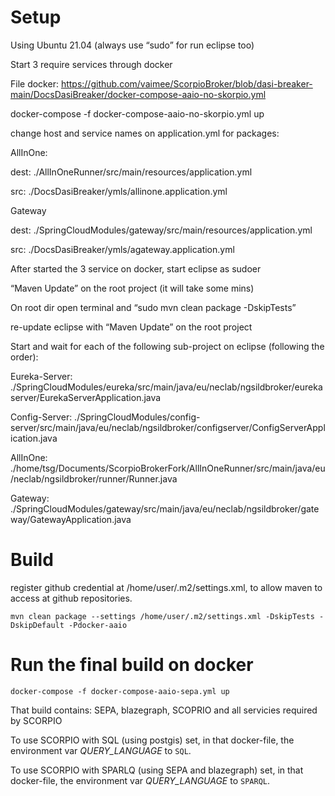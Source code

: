 # Setup
Using Ubuntu 21.04 (always use “sudo” for run eclipse too)

Start 3 require services through docker 

File docker: https://github.com/vaimee/ScorpioBroker/blob/dasi-breaker-main/DocsDasiBreaker/docker-compose-aaio-no-skorpio.yml

docker-compose -f docker-compose-aaio-no-skorpio.yml up 

change host and service names on application.yml for packages:

AllInOne:

dest: ./AllInOneRunner/src/main/resources/application.yml

src: ./DocsDasiBreaker/ymls/allinone.application.yml

Gateway

dest:  ./SpringCloudModules/gateway/src/main/resources/application.yml

src: ./DocsDasiBreaker/ymls/agateway.application.yml

After started the 3 service on docker, start eclipse as sudoer

“Maven Update”  on the root project (it will take some mins)

On root dir open terminal and “sudo mvn clean package -DskipTests” 

re-update eclipse with “Maven Update”  on the root project

Start and wait for each of the following sub-project on eclipse (following the order):

Eureka-Server: ./SpringCloudModules/eureka/src/main/java/eu/neclab/ngsildbroker/eurekaserver/EurekaServerApplication.java

Config-Server: ./SpringCloudModules/config-server/src/main/java/eu/neclab/ngsildbroker/configserver/ConfigServerApplication.java

AllInOne: ./home/tsg/Documents/ScorpioBrokerFork/AllInOneRunner/src/main/java/eu/neclab/ngsildbroker/runner/Runner.java

Gateway: ./SpringCloudModules/gateway/src/main/java/eu/neclab/ngsildbroker/gateway/GatewayApplication.java

# Build
register github credential at /home/user/.m2/settings.xml, to allow maven to access at github repositories.

```mvn clean package --settings /home/user/.m2/settings.xml -DskipTests -DskipDefault -Pdocker-aaio```

# Run the final build on docker

```docker-compose -f docker-compose-aaio-sepa.yml up```

That build contains: SEPA, blazegraph, SCOPRIO and all servicies required by SCORPIO

To use SCORPIO with SQL (using postgis) set, in that docker-file, the environment var *QUERY_LANGUAGE* to ```SQL```.

To use SCORPIO with SPARLQ (using SEPA and blazegraph) set, in that docker-file, the environment var *QUERY_LANGUAGE* to ```SPARQL```.


